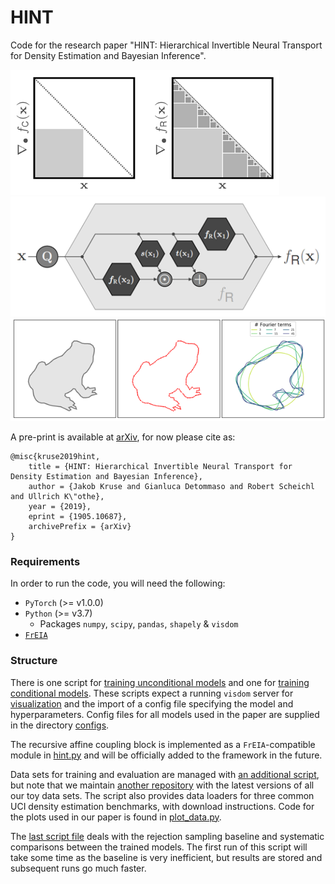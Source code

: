 # HINT
Code for the research paper "HINT: Hierarchical Invertible Neural Transport for Density Estimation and Bayesian Inference".

![Dense triangular Jacobian via recursive coupling](dense_jacobian.png)
![Structure of our recursive coupling block](recursive_block.png)
![Approximating a 2D shape with Fourier curve parameterization](fourier_curve.png)

A pre-print is available at [arXiv](https://arxiv.org/abs/1905.10687), for now please cite as:
```
@misc{kruse2019hint,
    title = {HINT: Hierarchical Invertible Neural Transport for Density Estimation and Bayesian Inference},
    author = {Jakob Kruse and Gianluca Detommaso and Robert Scheichl and Ullrich K\"othe},
    year = {2019},
    eprint = {1905.10687},
    archivePrefix = {arXiv}
}
```


### Requirements

In order to run the code, you will need the following:

+ `PyTorch` (>= v1.0.0)
+ `Python` (>= v3.7)
  + Packages `numpy`, `scipy`, `pandas`, `shapely` & `visdom`
+ [`FrEIA`](https://github.com/VLL-HD/FrEIA/)


### Structure

There is one script for [training unconditional models](../master/train_unconditional.py) and one for [training conditional models](../master/train_conditional.py).
These scripts expect a running `visdom` server for [visualization](../master/monitoring.py) and the import of a config file specifying the model and hyperparameters.
Config files for all models used in the paper are supplied in the directory [configs](../master/configs).

The recursive affine coupling block is implemented as a `FrEIA`-compatible module in [hint.py](../master/hint.py) and will be officially added to the framework in the future.

Data sets for training and evaluation are managed with [an additional script](../master/data.py), but note that we maintain [another repository](https://github.com/VLL-HD/inn_toy_data) with the latest versions of all our toy data sets. The script also provides data loaders for three common UCI density estimation benchmarks, with download instructions. Code for the plots used in our paper is found in [plot_data.py](../master/plot_data.py).

The [last script file](../master/rejection_sampling.py) deals with the rejection sampling baseline and systematic comparisons between the trained models. The first run of this script will take some time as the baseline is very inefficient, but results are stored and subsequent runs go much faster.
